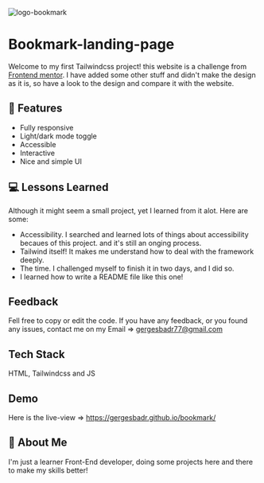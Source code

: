 ![logo-bookmark](https://github.com/GergesBadr/bookmark/assets/110337209/1ade476c-c674-4d25-b19b-884b896a8396)


# Bookmark-landing-page

Welcome to my first Tailwindcss project! this website is a challenge from [Frontend mentor](https://www.frontendmentor.io/challenges/bookmark-landing-page-5d0b588a9edda32581d29158/hub).
I have added some other stuff and didn't make the design as it is, so have a look to the design and compare it with the website.


## 📌 Features

- Fully responsive
- Light/dark mode toggle
- Accessible
- Interactive
- Nice and simple UI


## 💻 Lessons Learned

Although it might seem a small project, yet I learned from it alot. Here are some:
- Accessibility. I searched and learned lots of things about accessibility becaues of this project. and it's still an onging process.  
- Tailwind itself! It makes me understand how to deal with the framework deeply.
- The time. I challenged myself to finish it in two days, and I did so.
- I learned how to write a README file like this one!


## Feedback

Fell free to copy or edit the code. If you have any feedback, or you found any issues, contact me on my Email => gergesbadr77@gmail.com 

## Tech Stack

HTML, Tailwindcss and JS

## Demo

Here is the live-view => https://gergesbadr.github.io/bookmark/

## 🚀 About Me
I'm just a learner Front-End developer, doing some projects here and there to make my skills better!
